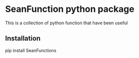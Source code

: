 # SeanFunction python package

This is a collection of python function that have been useful

## Installation
pip install SeanFunctions

